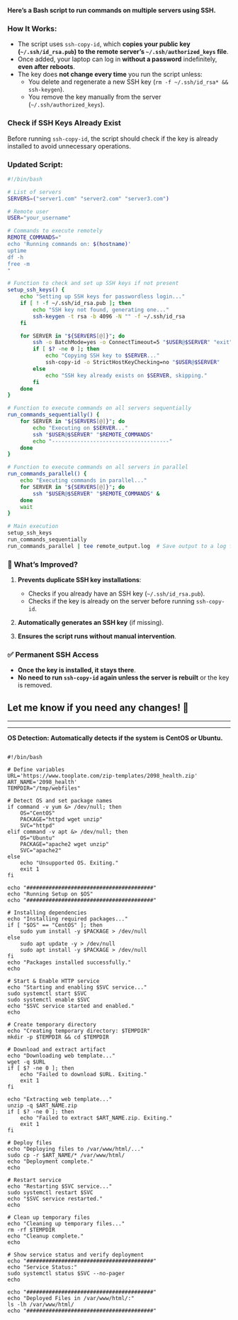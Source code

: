 **Here’s a Bash script to run commands on multiple servers using SSH.**


### **How It Works:**
- The script uses `ssh-copy-id`, which **copies your public key (`~/.ssh/id_rsa.pub`) to the remote server’s `~/.ssh/authorized_keys` file**.
- Once added, your laptop can log in **without a password** indefinitely, **even after reboots**.
- The key does **not change every time** you run the script unless:
  - You delete and regenerate a new SSH key (`rm -f ~/.ssh/id_rsa* && ssh-keygen`).
  - You remove the key manually from the server (`~/.ssh/authorized_keys`).

### **Check if SSH Keys Already Exist**
Before running `ssh-copy-id`, the script should check if the key is already installed to avoid unnecessary operations.

### **Updated Script:**
```bash
#!/bin/bash

# List of servers
SERVERS=("server1.com" "server2.com" "server3.com")

# Remote user
USER="your_username"

# Commands to execute remotely
REMOTE_COMMANDS="
echo 'Running commands on: $(hostname)'
uptime
df -h
free -m
"

# Function to check and set up SSH keys if not present
setup_ssh_keys() {
    echo "Setting up SSH keys for passwordless login..."
    if [ ! -f ~/.ssh/id_rsa.pub ]; then
        echo "SSH key not found, generating one..."
        ssh-keygen -t rsa -b 4096 -N "" -f ~/.ssh/id_rsa
    fi

    for SERVER in "${SERVERS[@]}"; do
        ssh -o BatchMode=yes -o ConnectTimeout=5 "$USER@$SERVER" "exit" 2>/dev/null
        if [ $? -ne 0 ]; then
            echo "Copying SSH key to $SERVER..."
            ssh-copy-id -o StrictHostKeyChecking=no "$USER@$SERVER"
        else
            echo "SSH key already exists on $SERVER, skipping."
        fi
    done
}

# Function to execute commands on all servers sequentially
run_commands_sequentially() {
    for SERVER in "${SERVERS[@]}"; do
        echo "Executing on $SERVER..."
        ssh "$USER@$SERVER" "$REMOTE_COMMANDS"
        echo "-------------------------------------"
    done
}

# Function to execute commands on all servers in parallel
run_commands_parallel() {
    echo "Executing commands in parallel..."
    for SERVER in "${SERVERS[@]}"; do
        ssh "$USER@$SERVER" "$REMOTE_COMMANDS" &
    done
    wait
}

# Main execution
setup_ssh_keys
run_commands_sequentially
run_commands_parallel | tee remote_output.log  # Save output to a log file
```

### **🔹 What’s Improved?**
1. **Prevents duplicate SSH key installations**:
   - Checks if you already have an SSH key (`~/.ssh/id_rsa.pub`).
   - Checks if the key is already on the server before running `ssh-copy-id`.

2. **Automatically generates an SSH key** (if missing).

3. **Ensures the script runs without manual intervention**.

### **✅ Permanent SSH Access**
- **Once the key is installed, it stays there**.
- **No need to run `ssh-copy-id` again unless the server is rebuilt** or the key is removed.

Let me know if you need any changes! 🚀
---
---
---

**OS Detection: Automatically detects if the system is CentOS or Ubuntu.**
```

#!/bin/bash

# Define variables
URL='https://www.tooplate.com/zip-templates/2098_health.zip'
ART_NAME='2098_health'
TEMPDIR="/tmp/webfiles"

# Detect OS and set package names
if command -v yum &> /dev/null; then
    OS="CentOS"
    PACKAGE="httpd wget unzip"
    SVC="httpd"
elif command -v apt &> /dev/null; then
    OS="Ubuntu"
    PACKAGE="apache2 wget unzip"
    SVC="apache2"
else
    echo "Unsupported OS. Exiting."
    exit 1
fi

echo "########################################"
echo "Running Setup on $OS"
echo "########################################"

# Installing dependencies
echo "Installing required packages..."
if [ "$OS" == "CentOS" ]; then
    sudo yum install -y $PACKAGE > /dev/null
else
    sudo apt update -y > /dev/null
    sudo apt install -y $PACKAGE > /dev/null
fi
echo "Packages installed successfully."
echo

# Start & Enable HTTP service
echo "Starting and enabling $SVC service..."
sudo systemctl start $SVC
sudo systemctl enable $SVC
echo "$SVC service started and enabled."
echo

# Create temporary directory
echo "Creating temporary directory: $TEMPDIR"
mkdir -p $TEMPDIR && cd $TEMPDIR

# Download and extract artifact
echo "Downloading web template..."
wget -q $URL
if [ $? -ne 0 ]; then
    echo "Failed to download $URL. Exiting."
    exit 1
fi

echo "Extracting web template..."
unzip -q $ART_NAME.zip
if [ $? -ne 0 ]; then
    echo "Failed to extract $ART_NAME.zip. Exiting."
    exit 1
fi

# Deploy files
echo "Deploying files to /var/www/html/..."
sudo cp -r $ART_NAME/* /var/www/html/
echo "Deployment complete."
echo

# Restart service
echo "Restarting $SVC service..."
sudo systemctl restart $SVC
echo "$SVC service restarted."
echo

# Clean up temporary files
echo "Cleaning up temporary files..."
rm -rf $TEMPDIR
echo "Cleanup complete."
echo

# Show service status and verify deployment
echo "########################################"
echo "Service Status:"
sudo systemctl status $SVC --no-pager
echo

echo "########################################"
echo "Deployed Files in /var/www/html/:"
ls -lh /var/www/html/
echo "########################################"
```
